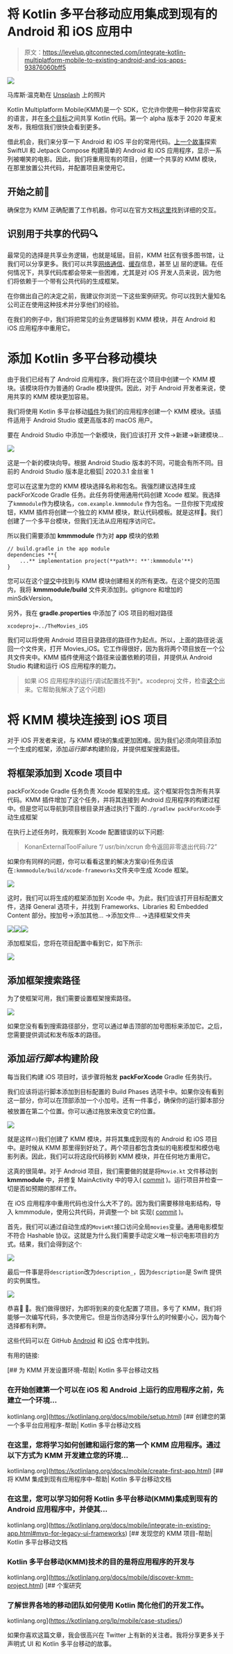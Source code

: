 # 将 Kotlin 多平台移动应用集成到现有的 Android 和 iOS 应用中

> 原文：<https://levelup.gitconnected.com/integrate-kotlin-multiplatform-mobile-to-existing-android-and-ios-apps-93876060bff5>

![](img/bd5622bcec90ed23539d2c970d6dac07.png)

马库斯·温克勒在 [Unsplash](https://unsplash.com/s/photos/sharing-computer?utm_source=unsplash&utm_medium=referral&utm_content=creditCopyText) 上的照片

Kotlin Multiplatform Mobile(KMM)是一个 SDK，它允许你使用一种你非常喜欢的语言，并在[多个目标](https://kotlinlang.org/docs/reference/mpp-supported-platforms.html)之间共享 Kotlin 代码。第一个 alpha 版本于 2020 年夏末发布，我相信我们很快会看到更多。

借此机会，我们来分享一下 Android 和 iOS 平台的常用代码。[上一个故事](https://medium.com/swlh/explore-swiftui-and-jetpack-compose-6c3efa6d8bb)探索 SwiftUI 和 Jetpack Compose 构建简单的 Android 和 iOS 应用程序，显示一系列被嘲笑的电影。因此，我们将重用现有的项目，创建一个共享的 KMM 模块，在那里放置公共代码，并配置项目来使用它。

## 开始之前🚧

确保您为 KMM 正确配置了工作机器。你可以在官方文档[这里](https://kotlinlang.org/docs/mobile/setup.html)找到详细的交互。

## 识别用于共享的代码🔍

最常见的选择是共享业务逻辑，也就是域层。目前，KMM 社区有很多图书馆，让我们可以分享更多。我们可以共享[网络通信](https://kotlinlang.org/docs/mobile/use-ktor-for-networking.html#connect-ktor)、[缓存](https://kotlinlang.org/docs/mobile/configure-sqldelight-for-data-storage.html)信息，甚至 [UI](https://github.com/icerockdev/moko-widgets) 层的逻辑。在任何情况下，共享代码库都会带来一些困难，尤其是对 iOS 开发人员来说，因为他们将依赖于一个带有公共代码的生成框架。

在你做出自己的决定之前，我建议你浏览一下这些案例研究。你可以找到大量知名公司正在使用这种技术并分享他们的经验。

在我们的例子中，我们将把常见的业务逻辑移到 KMM 模块，并在 Android 和 iOS 应用程序中重用它。

# 添加 Kotlin 多平台移动模块

由于我们已经有了 Android 应用程序，我们将在这个项目中创建一个 KMM 模块。该模块将作为普通的 Gradle 模块提供。因此，对于 Android 开发者来说，使用共享的 KMM 模块更加容易。

我们将使用 Kotlin 多平台移动[插件](https://plugins.jetbrains.com/plugin/14936-kotlin-multiplatform-mobile)为我们的应用程序创建一个 KMM 模块。该插件适用于 Android Studio 或更高版本的 macOS 用户。

要在 Android Studio 中添加一个新模块，我们应该打开
文件→新建→新建模块…

![](img/384ebbca5ac7210bca3151a9e8f767de.png)

这是一个新的模块向导。根据 Android Studio 版本的不同，可能会有所不同。目前的 Android Studio 版本是北极狐| 2020.3.1 金丝雀 1

您可以在这里为您的 KMM 模块选择名称和包名。我强烈建议选择生成 packForXcode Gradle 任务。此任务将使用通用代码创建 Xcode 框架。我选择了`kmmmodule`作为模块名，`com.example.kmmmodule` 作为包名。一旦你按下完成按钮，KMM 插件将创建一个独立的 KMM 模块，默认代码模板。就是这样🚀。我们创建了一个多平台模块，但我们无法从应用程序访问它。

所以我们需要添加 **kmmmodule** 作为对 **app** 模块的依赖

```
// build.gradle in the app module
dependencies **{
    ...** implementation project(**path**: **':kmmmodule'**)
}
```

您可以在这个[提交](https://github.com/Y-Datsenko/TheMovies_Android/commit/aa006fcbb845d17b171be902a8be087a221398c9)中找到与 KMM 模块创建相关的所有更改。在这个提交的范围内，我将 **kmmmodule/build** 文件夹添加到。gitignore 和增加的 minSdkVersion。

另外，我在 **gradle.properties** 中添加了 iOS 项目的相对路径

```
xcodeproj=../TheMovies_iOS
```

我们可以将使用 Android 项目目录路径的路径作为起点。所以，上面的路径说:返回一个文件夹，打开 Movies_iOS。它工作得很好，因为我将两个项目放在一个公共文件夹中。KMM 插件使用这个路径来设置依赖的项目，并提供从 Android Studio 构建和运行 iOS 应用程序的能力。

> 如果 iOS 应用程序的运行/调试配置找不到*。xcodeproj 文件，检查[这个](https://stackoverflow.com/a/41536029)出来。它帮助我解决了这个问题)

# 将 KMM 模块连接到 iOS 项目

对于 iOS 开发者来说，与 KMM 模块的集成更加困难。因为我们必须向项目添加一个生成的框架，添加*运行脚本*构建阶段，并提供框架搜索路径。

## 将框架添加到 Xcode 项目中

packForXcode Gradle 任务负责 Xcode 框架的生成。这个框架将包含所有共享代码。KMM 插件增加了这个任务，并将其连接到 Android 应用程序的构建过程中。但是您可以导航到项目根目录并通过执行下面的`./gradlew packForXcode`手动生成框架

在执行上述任务时，我观察到 Xcode 配置错误的以下问题:

> KonanExternalToolFailure “/ usr/bin/xcrun 命令返回非零退出代码:72”

如果你有同样的问题，你可以看看这里的解决方案😃)任务应该在`:kmmmodule/build/xcode-frameworks`文件夹中生成 Xcode 框架。

![](img/f113da6cd3cc78c0f2e10e98b29fa405.png)

这时，我们可以将生成的框架添加到 Xcode 中。为此，我们应该打开目标配置文件，选择 General 选项卡，并找到 Frameworks、Libraries 和 Embedded Content 部分。按加号->添加其他… ->添加文件… →选择框架文件夹

![](img/95addaf8f4ee80c9c3ef8efc50942eb7.png)![](img/3c240cf3d6b4c7824941828bcc9d63fe.png)![](img/b5b7d511cef19065689ff5e2d8de157d.png)

添加框架后，您将在项目配置中看到它，如下所示:

![](img/a9b3ee76bdb55b2ff39694542456de1a.png)

## 添加框架搜索路径

为了使框架可用，我们需要设置框架搜索路径。

![](img/10a4776fbc8c50bde1ca23b487cd8244.png)

如果您没有看到搜索路径部分，您可以通过单击顶部的加号图标来添加它。之后，您需要提供调试和发布版本的路径。

## 添加*运行脚本*构建阶段

每当我们构建 iOS 项目时，该步骤将触发 **packForXcode** Gradle 任务执行。

我们应该将运行脚本添加到目标配置的 Build Phases 选项卡中。如果你没有看到这一部分，你可以在顶部添加一个小加号。还有一件事☝️，确保你的运行脚本部分被放置在第二个位置。你可以通过拖放来改变它的位置。

![](img/f0d51d47a3fda5f748b6fdc390ed8e62.png)

就是这样🔥)我们创建了 KMM 模块，并将其集成到现有的 Android 和 iOS 项目中。是时候从 KMM 那里得到好处了。两个项目都包含类似的电影模型和模仿电影列表。因此，我们可以将这段代码移到 KMM 模块，并在任何地方重用它。

这真的很简单。对于 Android 项目，我们需要做的就是将`Movie.kt` 文件移动到 **kmmmodule** 中，并修复 MainActivity 中的导入( [commit](https://github.com/Y-Datsenko/TheMovies_Android/commit/0b23a631d950757ec453d9871cd16f8232d07701) )。运行项目并检查一切是否如预期的那样工作。

在 iOS 应用程序中重用代码也没什么大不了的。因为我们需要移除电影结构，导入 kmmmodule，使用公共代码，并调整一个 bit 实现( [commit](https://github.com/Y-Datsenko/TheMovies_iOS/commit/be4e1c003d7ea5cead6beda947bfb4f16cf943c2) )。

首先，我们可以通过自动生成的`MovieKt`接口访问全局`movies`变量。通用电影模型不符合 Hashable 协议。这就是为什么我们需要手动定义唯一标识电影项目的方式。结果，我们会得到这个:

![](img/4de8924e57420dbba44cb2ac8c1f2feb.png)

最后一件事是将`description`改为`description_`，因为`description`是 Swift 提供的实例属性。

![](img/4d900289fc21e1aa183d2120a484f613.png)

恭喜🎉 🙌。我们做得很好，为即将到来的变化配置了项目。多亏了 KMM，我们将能够一次编写代码，多次使用它。但是当你选择分享什么的时候要小心，因为每个选择都有利弊。

这些代码可以在 GitHub [Android](https://github.com/Y-Datsenko/TheMovies_Android) 和 [iOS](https://github.com/Y-Datsenko/TheMovies_iOS) 仓库中找到。

有用的链接:

 [## 为 KMM 开发设置环境-帮助| Kotlin 多平台移动文档

### 在开始创建第一个可以在 iOS 和 Android 上运行的应用程序之前，先建立一个环境…

kotlinlang.org](https://kotlinlang.org/docs/mobile/setup.html) [](https://kotlinlang.org/docs/mobile/create-first-app.html) [## 创建您的第一个多平台应用程序-帮助| Kotlin 多平台移动文档

### 在这里，您将学习如何创建和运行您的第一个 KMM 应用程序。通过以下方式为 KMM 开发建立您的环境…

kotlinlang.org](https://kotlinlang.org/docs/mobile/create-first-app.html)  [## 将 KMM 集成到现有应用程序中-帮助| Kotlin 多平台移动文档

### 在这里，您可以学习如何将 Kotlin 多平台移动(KMM)集成到现有的 Android 应用程序中，并使其…

kotlinlang.org](https://kotlinlang.org/docs/mobile/integrate-in-existing-app.html#mvp-for-legacy-ui-frameworks)  [## 发现您的 KMM 项目-帮助| Kotlin 多平台移动文档

### Kotlin 多平台移动(KMM)技术的目的是将应用程序的开发与

kotlinlang.org](https://kotlinlang.org/docs/mobile/discover-kmm-project.html) [](https://kotlinlang.org/lp/mobile/case-studies/) [## 个案研究

### 了解世界各地的移动团队如何使用 Kotlin 简化他们的开发工作。

kotlinlang.org](https://kotlinlang.org/lp/mobile/case-studies/) 

如果你喜欢这篇文章，我会很高兴在 Twitter 上有新的关注者。我将分享更多关于声明式 UI 和 Kotlin 多平台移动的故事。